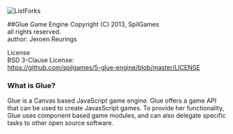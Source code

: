 ![ListForks](https://raw.github.com/Buffer-Overflow/images/master/glue-logo.jpg)

##Glue Game Engine
Copyright (C) 2013, SpilGames  
all rights reserved.  
author: Jeroen Reurings  

License  
BSD 3-Clause License:  
https://github.com/spilgames/5-glue-engine/blob/master/LICENSE  

### What is Glue?

Glue is a Canvas based JavaScript game engine. Glue offers a game API that can be used to create JavasScript games. To provide her functionality, Glue uses component based game modules, and can also delegate specific tasks to other open source software.
